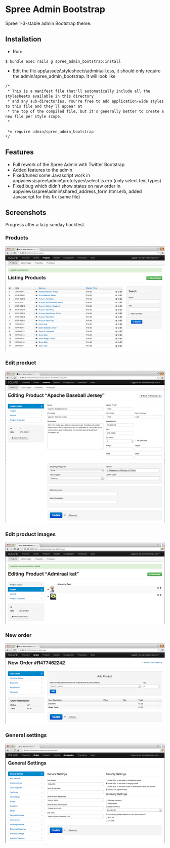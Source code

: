 Spree Admin Bootstrap
=====================

Spree 1-3-stable admin Bootstrap theme.

Installation
-----------
- Run:
```
$ bundle exec rails g spree_admin_bootstrap:install
```
- Edit the file app\assets\stylesheets\admin\all.css, it should only require the admin/spree_admin_bootstrap. It will look like
```
/*
 * This is a manifest file that'll automatically include all the stylesheets available in this directory
 * and any sub-directories. You're free to add application-wide styles to this file and they'll appear at
 * the top of the compiled file, but it's generally better to create a new file per style scope.
 *

 *= require admin/spree_admin_bootstrap
*/
```

Features
-----------
- Full rework of the Spree Admin with Twitter Bootstrap
- Added features to the admin
- Fixed/tuned some Javascript work in app\views\spree\admin\prototypes\select.js.erb (only select text types)
- Fixed bug which didn't show states on new order in app\views\spree\admin\shared\_address_form.html.erb, added Javascript for this fix (same file)

Screenshots
-----------

Progress after a lazy sunday hackfest.

### Products
![image](screens/screen1.png)

### Edit product
![image](screens/screen2.png)


### Edit product images
![image](screens/screen4.png)

### New order
![image](screens/screen3.png)


### General settings
![image](screens/screen5.png)
